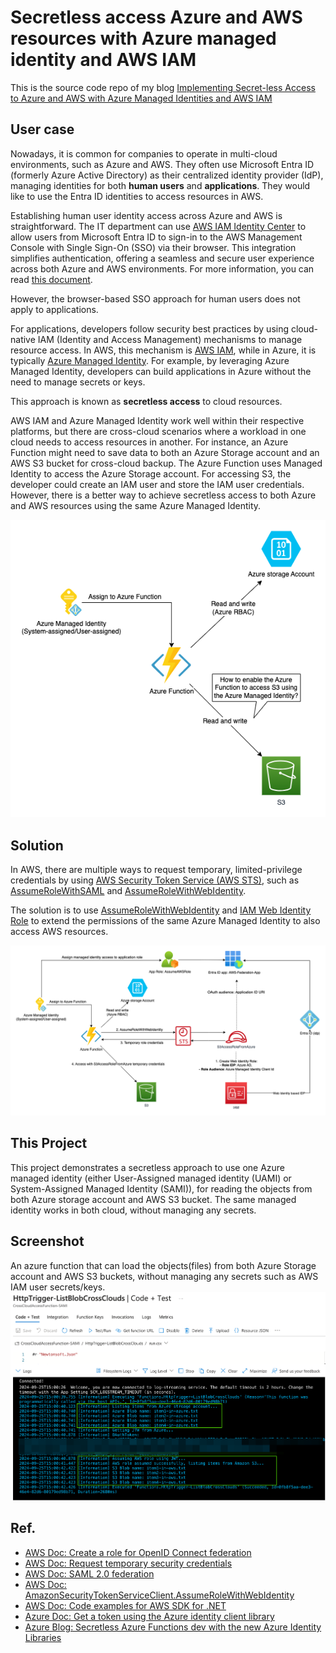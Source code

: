 # Secretless access Azure and AWS resources with Azure managed identity and AWS IAM

This is the source code repo of my blog [Implementing Secret-less Access to Azure and AWS with Azure Managed Identities and AWS IAM](https://feng.lu/2024/09/18/How-to-secretless-access-Azure-and-AWS-resources-with-Azure-managed-identity-and-AWS-IAM/)

## User case
Nowadays, it is common for companies to operate in multi-cloud environments, such as Azure and AWS. They often use Microsoft Entra ID (formerly Azure Active Directory) as their centralized identity provider (IdP), managing identities for both **human users** and **applications**. They would like to use the Entra ID identities to access resources in AWS.

Establishing human user identity access across Azure and AWS is straightforward. The IT department can use [AWS IAM Identity Center](https://aws.amazon.com/iam/identity-center/) to allow users from Microsoft Entra ID to sign-in to the AWS Management Console with Single Sign-On (SSO) via their browser. This integration simplifies authentication, offering a seamless and secure user experience across both Azure and AWS environments. For more information, you can read [this document](https://docs.aws.amazon.com/singlesignon/latest/userguide/idp-microsoft-entra.html).

However, the browser-based SSO approach for human users does not apply to applications.

For applications, developers follow security best practices by using cloud-native IAM (Identity and Access Management) mechanisms to manage resource access. In AWS, this mechanism is [AWS IAM](https://aws.amazon.com/iam/), while in Azure, it is typically [Azure Managed Identity](https://learn.microsoft.com/en-us/entra/identity/managed-identities-azure-resources/overview). For example, by leveraging Azure Managed Identity, developers can build applications in Azure without the need to manage secrets or keys.

This approach is known as **secretless access** to cloud resources. 

AWS IAM and Azure Managed Identity work well within their respective platforms, but there are cross-cloud scenarios where a workload in one cloud needs to access resources in another. For instance, an Azure Function might need to save data to both an Azure Storage account and an AWS S3 bucket for cross-cloud backup. The Azure Function uses Managed Identity to access the Azure Storage account. For accessing S3, the developer could create an IAM user and store the IAM user credentials. However, there is a better way to achieve secretless access to both Azure and AWS resources using the same Azure Managed Identity.

![Screenshot](./Doc/problem.png?raw=true "problem")

## Solution
In AWS, there are multiple ways to request temporary, limited-privilege credentials by using [AWS Security Token Service (AWS STS)](https://docs.aws.amazon.com/STS/latest/APIReference/welcome.html), such as [AssumeRoleWithSAML](https://docs.aws.amazon.com/STS/latest/APIReference/API_AssumeRoleWithSAML.html) and [AssumeRoleWithWebIdentity](https://docs.aws.amazon.com/STS/latest/APIReference/API_AssumeRoleWithWebIdentity.html).

The solution is to use [AssumeRoleWithWebIdentity](https://docs.aws.amazon.com/STS/latest/APIReference/API_AssumeRoleWithWebIdentity.html.) and [IAM Web Identity Role](https://docs.aws.amazon.com/IAM/latest/UserGuide/id_roles_create_for-idp_oidc.html) to extend the permissions of the same Azure Managed Identity to also access AWS resources.  

![Screenshot](./Doc/architecture.png?raw=true "architecture")

## This Project
This project demonstrates a secretless approach to use one Azure managed identity (either User-Assigned managed identity (UAMI) or System-Assigned Managed Identity (SAMI)), for reading the objects from both Azure storage account and AWS S3 bucket. The same managed identity works in both cloud, without managing any secrets. 

## Screenshot
An azure function that can load the objects(files) from both Azure Storage account and AWS S3 buckets, without managing any secrets such as AWS IAM user secrets/keys.
![Screenshot](./Doc/screenshot.png?raw=true "Screenshot")

## Ref.
- [AWS Doc: Create a role for OpenID Connect federation](https://docs.aws.amazon.com/IAM/latest/UserGuide/id_roles_create_for-idp_oidc.html)
- [AWS Doc: Request temporary security credentials](https://docs.aws.amazon.com/IAM/latest/UserGuide/id_credentials_temp_request.html)
- [AWS Doc: SAML 2.0 federation](https://docs.aws.amazon.com/IAM/latest/UserGuide/id_roles_providers_saml.html)
- [AWS Doc: AmazonSecurityTokenServiceClient.AssumeRoleWithWebIdentity](https://docs.aws.amazon.com/sdkfornet/v3/apidocs/items/SecurityToken/MSecurityTokenServiceAssumeRoleWithWebIdentityAssumeRoleWithWebIdentityRequest.html)
- [AWS Doc: Code examples for AWS SDK for .NET](https://docs.aws.amazon.com/code-library/latest/ug/csharp_3_code_examples.html)
- [Azure Doc: Get a token using the Azure identity client library](https://learn.microsoft.com/en-us/entra/identity/managed-identities-azure-resources/how-to-use-vm-token#get-a-token-using-the-azure-identity-client-library)
- [Azure Blog: Secretless Azure Functions dev with the new Azure Identity Libraries ](https://devblogs.microsoft.com/azure-sdk/secretless-azure-functions-dev-with-the-new-azure-identity-libraries/)
